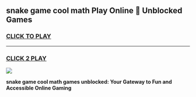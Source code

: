 
## snake game cool math Play Online 👋 Unblocked Games
<h3>
<a href="https://news.freeplayer.one?title=snake_game_cool_math&ref=17CMG">CLICK TO PLAY</a></h3>
<hr>

<h3>
<a href="https://news.freeplayer.one?title=snake_game_cool_math&ref=17CMG">CLICK 2 PLAY</a>
  
</h3>

<a href="https://news.freeplayer.one?title=snake_game_cool_math&ref=17CMG/"><img src="https://clearcache.store/games.png"></a>


**snake game cool math games unblocked: Your Gateway to Fun and Accessible Online Gaming**
